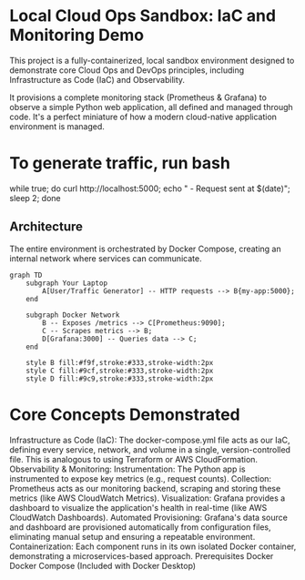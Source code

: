 # Local Cloud Ops Sandbox: IaC and Monitoring Demo

This project is a fully-containerized, local sandbox environment designed to demonstrate core Cloud Ops and DevOps principles, including Infrastructure as Code (IaC) and Observability.

It provisions a complete monitoring stack (Prometheus & Grafana) to observe a simple Python web application, all defined and managed through code. It's a perfect miniature of how a modern cloud-native application environment is managed.

# To generate traffic, run bash
while true; do curl http://localhost:5000; echo " - Request sent at $(date)"; sleep 2; done

## Architecture

The entire environment is orchestrated by Docker Compose, creating an internal network where services can communicate.

```mermaid
graph TD
    subgraph Your Laptop
        A[User/Traffic Generator] -- HTTP requests --> B{my-app:5000};
    end

    subgraph Docker Network
        B -- Exposes /metrics --> C[Prometheus:9090];
        C -- Scrapes metrics --> B;
        D[Grafana:3000] -- Queries data --> C;
    end

    style B fill:#f9f,stroke:#333,stroke-width:2px
    style C fill:#9cf,stroke:#333,stroke-width:2px
    style D fill:#9c9,stroke:#333,stroke-width:2px

```
# Core Concepts Demonstrated
Infrastructure as Code (IaC): The docker-compose.yml file acts as our IaC, defining every service, network, and volume in a single, version-controlled file. This is analogous to using Terraform or AWS CloudFormation.
Observability & Monitoring:
Instrumentation: The Python app is instrumented to expose key metrics (e.g., request counts).
Collection: Prometheus acts as our monitoring backend, scraping and storing these metrics (like AWS CloudWatch Metrics).
Visualization: Grafana provides a dashboard to visualize the application's health in real-time (like AWS CloudWatch Dashboards).
Automated Provisioning: Grafana's data source and dashboard are provisioned automatically from configuration files, eliminating manual setup and ensuring a repeatable environment.
Containerization: Each component runs in its own isolated Docker container, demonstrating a microservices-based approach.
Prerequisites
Docker
Docker Compose (Included with Docker Desktop)


